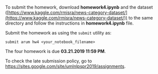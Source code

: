 To submit the homework, download __homework4.ipynb__ and the 
dataset ([https://www.kaggle.com/rmisra/news-category-dataset/](https://www.kaggle.com/rmisra/news-category-dataset/)) to the same directory and follow 
the instructions in __homework4.ipynb__ file.

Submit the homework as using the `submit` utility as:

`submit arum hw4 <your_notebook_filename>`

The four homework is due __03.21.2019 11:59 PM__.

To check the late submission policy, go to https://sites.google.com/site/umlnlpspr2019/assignments.
